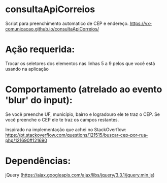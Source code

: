 # consultaApiCorreios
Script para preenchimento automatico de CEP e endereço.
https://vx-comunicacao.github.io/consultaApiCorreios/

# Ação requerida:
Trocar os seletores dos elementos nas linhas 5 a 9 pelos que você está usando na aplicação

# Comportamento (atrelado ao evento 'blur' do input):
Se você preenche UF, município, bairro e logradouro ele te traz o CEP.
Se você preenche o CEP ele te traz os campos restantes.

Inspirado na implementação que achei no StackOverflow: https://pt.stackoverflow.com/questions/121515/buscar-cep-por-rua-php/121690#121690

# Dependências:

jQuery (https://ajax.googleapis.com/ajax/libs/jquery/3.3.1/jquery.min.js)
